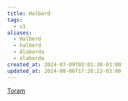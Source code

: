 ```yaml
---
title: Halberd
tags:
  - v1
aliases:
  - Halberd
  - halberd
  - Alabarda
  - alabarda
created_at: 2024-07-09T03:01:30-03:00
updated_at: 2024-08-06T17:26:22-03:00
---
```


[Toram](../../../../rascunhos/2024/07/2024-07-06-Toram.md)
